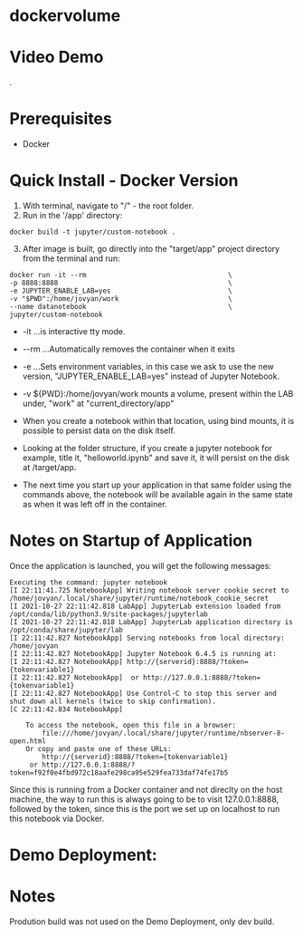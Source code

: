 # dockervolume
# Video Demo

.
# Prerequisites

* Docker

# Quick Install - Docker Version

1. With terminal, navigate to "/" - the root folder.
2. Run in the '/app' directory:

```
docker build -t jupyter/custom-notebook .
```

3. After image is built, go directly into the "target/app"  project directory from the terminal and run:

```
docker run -it --rm                                   \
-p 8888:8888                                          \
-e JUPYTER_ENABLE_LAB=yes                             \
-v "$PWD":/home/jovyan/work                           \
--name datanotebook                                   \
jupyter/custom-notebook
```
* -it ...is interactive tty mode.
* --rm ...Automatically removes the container when it exits
* -e ...Sets environment variables, in this case we ask to use the new version, "JUPYTER_ENABLE_LAB=yes" instead of Jupyter Notebook.
* -v ${PWD}:/home/jovyan/work mounts a volume, present within the LAB under, "work" at "current_directory/app"

* When you create a notebook within that location, using bind mounts, it is possible to persist data on the disk itself.

* Looking at the folder structure, if you create a jupyter notebook for example, title it, "helloworld.ipynb" and save it, it will persist on the disk at /target/app.

* The next time you start up your application in that same folder using the commands above, the notebook will be available again in the same state as when it was left off in the container.
# Notes on Startup of Application

Once the application is launched, you will get the following messages:

```
Executing the command: jupyter notebook
[I 22:11:41.725 NotebookApp] Writing notebook server cookie secret to /home/jovyan/.local/share/jupyter/runtime/notebook_cookie_secret
[I 2021-10-27 22:11:42.818 LabApp] JupyterLab extension loaded from /opt/conda/lib/python3.9/site-packages/jupyterlab
[I 2021-10-27 22:11:42.818 LabApp] JupyterLab application directory is /opt/conda/share/jupyter/lab
[I 22:11:42.827 NotebookApp] Serving notebooks from local directory: /home/jovyan
[I 22:11:42.827 NotebookApp] Jupyter Notebook 6.4.5 is running at:
[I 22:11:42.827 NotebookApp] http://{serverid}:8888/?token={tokenvariable1}
[I 22:11:42.827 NotebookApp]  or http://127.0.0.1:8888/?token={tokenvariable1}
[I 22:11:42.827 NotebookApp] Use Control-C to stop this server and shut down all kernels (twice to skip confirmation).
[C 22:11:42.834 NotebookApp] 
    
    To access the notebook, open this file in a browser:
        file:///home/jovyan/.local/share/jupyter/runtime/nbserver-8-open.html
    Or copy and paste one of these URLs:
        http://{serverid}:8888/?token={tokenvariable1}
     or http://127.0.0.1:8888/?token=f92f0e4fbd972c18aafe298ca95e529fea733daf74fe17b5

```
Since this is running from a Docker container and not direclty on the host machine, the way to run this is always going to be to visit 127.0.0.1:8888, followed by the token, since this is the port we set up on localhost to run this notebook via Docker.

# Demo Deployment:



# Notes

Prodution build was not used on the Demo Deployment, only dev build.
